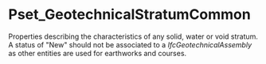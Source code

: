 # Pset_GeotechnicalStratumCommon

Properties describing the characteristics of any solid, water or void stratum. A status of "New" should not be associated to a _IfcGeotechnicalAssembly_ as other entities are used for earthworks and courses.
<!-- end of short definition -->
